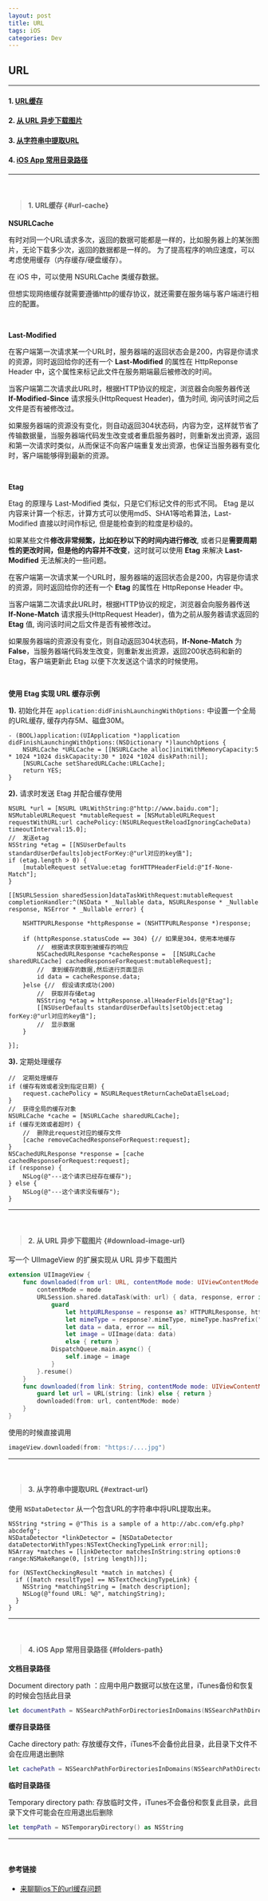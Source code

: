 ```yaml
---
layout: post
title: URL
tags: iOS
categories: Dev
---
```


## URL

---

#### 1. [URL缓存](#url-cache)
#### 2. [从 URL 异步下载图片](#download-image-url)
#### 3. [从字符串中提取URL](#extract-url)
#### 4. [iOS App 常用目录路径](#folders-path)

---

<br>

> #### 1. URL缓存 {#url-cache}

**NSURLCache**

有时对同一个URL请求多次，返回的数据可能都是一样的，比如服务器上的某张图片，无论下载多少次，返回的数据都是一样的。 为了提高程序的响应速度，可以考虑使用缓存（内存缓存/硬盘缓存）。

在 iOS 中，可以使用 NSURLCache 类缓存数据。

但想实现网络缓存就需要遵循http的缓存协议，就还需要在服务端与客户端进行相应的配置。

<br>

**Last-Modified**

在客户端第一次请求某一个URL时，服务器端的返回状态会是200，内容是你请求的资源，同时返回给你的还有一个 **Last-Modified** 的属性在 HttpReponse Header 中，这个属性来标记此文件在服务期端最后被修改的时间。

当客户端第二次请求此URL时，根据HTTP协议的规定，浏览器会向服务器传送 **If-Modified-Since** 请求报头(HttpRequest Header)，值为时间, 询问该时间之后文件是否有被修改过。

如果服务器端的资源没有变化，则自动返回304状态码，内容为空，这样就节省了传输数据量，当服务器端代码发生改变或者重启服务器时，则重新发出资源，返回和第一次请求时类似，从而保证不向客户端重复发出资源，也保证当服务器有变化时，客户端能够得到最新的资源。

<br>

**Etag**

Etag 的原理与 Last-Modified 类似，只是它们标记文件的形式不同。 Etag 是以内容来计算一个标志，计算方式可以使用md5、SHA1等哈希算法，Last-Modified 直接以时间作标记, 但是能检查到的粒度是秒级的。

如果某些文件**修改非常频繁，比如在秒以下的时间内进行修改**, 或者只是**需要周期性的更改时间，但是他的内容并不改变**，这时就可以使用 **Etag** 来解决 **Last-Modified** 无法解决的一些问题。

在客户端第一次请求某一个URL时，服务器端的返回状态会是200，内容是你请求的资源，同时返回给你的还有一个 **Etag** 的属性在 HttpReponse Header 中。

当客户端第二次请求此URL时，根据HTTP协议的规定，浏览器会向服务器传送 **If-None-Match** 请求报头(HttpRequest Header)，值为之前从服务器请求返回的 **Etag** 值, 询问该时间之后文件是否有被修改过。

如果服务器端的资源没有变化，则自动返回304状态码，**If-None-Match** 为 **False**，当服务器端代码发生改变，则重新发出资源，返回200状态码和新的 Etag，客户端更新此 Etag 以便下次发送这个请求的时候使用。

<br>

**使用 Etag 实现 URL 缓存示例**

**1).** 初始化并在 `application:didFinishLaunchingWithOptions:` 中设置一个全局的URL缓存, 缓存内存5M、磁盘30M。

```objc
- (BOOL)application:(UIApplication *)application didFinishLaunchingWithOptions:(NSDictionary *)launchOptions {
    NSURLCache *URLCache = [[NSURLCache alloc]initWithMemoryCapacity:5 * 1024 *1024 diskCapacity:30 * 1024 *1024 diskPath:nil];
    [NSURLCache setSharedURLCache:URLCache];
    return YES;
}
```

**2).** 请求时发送 Etag 并配合缓存使用

```objc
NSURL *url = [NSURL URLWithString:@"http://www.baidu.com"];
NSMutableURLRequest *mutableRequest = [NSMutableURLRequest requestWithURL:url cachePolicy:(NSURLRequestReloadIgnoringCacheData) timeoutInterval:15.0];   
//  发送etag
NSString *etag = [[NSUserDefaults standardUserDefaults]objectForKey:@"url对应的key值"];
if (etag.length > 0) {
    [mutableRequest setValue:etag forHTTPHeaderField:@"If-None-Match"];
}

[[NSURLSession sharedSession]dataTaskWithRequest:mutableRequest completionHandler:^(NSData * _Nullable data, NSURLResponse * _Nullable response, NSError * _Nullable error) {

    NSHTTPURLResponse *httpResponse = (NSHTTPURLResponse *)response;

    if (httpResponse.statusCode == 304) {// 如果是304，使用本地缓存
        //  根据请求获取到被缓存的响应
        NSCachedURLResponse *cacheResponse =  [[NSURLCache sharedURLCache] cachedResponseForRequest:mutableRequest];
        //  拿到缓存的数据,然后进行页面显示
        id data = cacheResponse.data;
    }else {//  假设请求成功(200)
        //  获取并存储etag
        NSString *etag = httpResponse.allHeaderFields[@"Etag"];
        [[NSUserDefaults standardUserDefaults]setObject:etag forKey:@"url对应的key值"];
        //  显示数据
    }

}];
```

**3).** 定期处理缓存

```objc
//  定期处理缓存
if (缓存有效或者没到指定日期) {
    request.cachePolicy = NSURLRequestReturnCacheDataElseLoad;
}
//  获得全局的缓存对象
NSURLCache *cache = [NSURLCache sharedURLCache];
if (缓存无效或者超时) { 
    //  删除此request对应的缓存文件
    [cache removeCachedResponseForRequest:request];
}
NSCachedURLResponse *response = [cache cachedResponseForRequest:request];
if (response) {
    NSLog(@"---这个请求已经存在缓存");
} else {
    NSLog(@"---这个请求没有缓存");
}
```

---

<br>

> #### 2. 从 URL 异步下载图片 {#download-image-url}

写一个 UIImageView 的扩展实现从 URL 异步下载图片

```swift
extension UIImageView {
    func downloaded(from url: URL, contentMode mode: UIViewContentMode = .scaleAspectFit) {
        contentMode = mode
        URLSession.shared.dataTask(with: url) { data, response, error in
            guard
                let httpURLResponse = response as? HTTPURLResponse, httpURLResponse.statusCode == 200,
                let mimeType = response?.mimeType, mimeType.hasPrefix("image"),
                let data = data, error == nil,
                let image = UIImage(data: data)
                else { return }
            DispatchQueue.main.async() {
                self.image = image
            }
        }.resume()
    }
    func downloaded(from link: String, contentMode mode: UIViewContentMode = .scaleAspectFit) {
        guard let url = URL(string: link) else { return }
        downloaded(from: url, contentMode: mode)
    }
}
```

使用的时候直接调用

```swift
imageView.downloaded(from: "https:/....jpg")
```

---

<br>

> #### 3. 从字符串中提取URL {#extract-url}

使用 `NSDataDetector` 从一个包含URL的字符串中将URL提取出来。

```objc
NSString *string = @"This is a sample of a http://abc.com/efg.php?abcdefg"; 
NSDataDetector *linkDetector = [NSDataDetector dataDetectorWithTypes:NSTextCheckingTypeLink error:nil]; 
NSArray *matches = [linkDetector matchesInString:string options:0 range:NSMakeRange(0, [string length])];

for (NSTextCheckingResult *match in matches) {
  if ([match resultType] == NSTextCheckingTypeLink) {
    NSString *matchingString = [match description];
    NSLog(@"found URL: %@", matchingString);
  }
}
```

---

<br>

> #### 4. iOS App 常用目录路径 {#folders-path}

**文档目录路径**

Document directory path ：应用中用户数据可以放在这里，iTunes备份和恢复的时候会包括此目录

```swift
let documentPath = NSSearchPathForDirectoriesInDomains(NSSearchPathDirectory.DocumentDirectory, NSSearchPathDomainMask.UserDomainMask, true).last! as NSString
```

**缓存目录路径**

Cache directory path: 存放缓存文件，iTunes不会备份此目录，此目录下文件不会在应用退出删除

```swift
let cachePath = NSSearchPathForDirectoriesInDomains(NSSearchPathDirectory.CachesDirectory, NSSearchPathDomainMask.UserDomainMask, true).last! as NSString
```

**临时目录路径**

Temporary directory path: 存放临时文件，iTunes不会备份和恢复此目录，此目录下文件可能会在应用退出后删除

```swift
let tempPath = NSTemporaryDirectory() as NSString
```

---

<br>

#### 参考链接

* [来聊聊ios下的url缓存问题](https://www.jianshu.com/p/ebcb0a1823be)